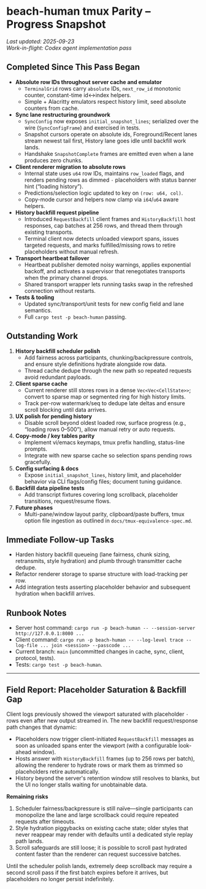 # beach-human tmux Parity – Progress Snapshot

_Last updated: 2025-09-23_  
_Work-in-flight: Codex agent implementation pass_

## Completed Since This Pass Began
- **Absolute row IDs throughout server cache and emulator**
  - `TerminalGrid` rows carry `absolute` IDs, `next_row_id` monotonic counter, constant-time id↔index helpers.
  - Simple + Alacritty emulators respect history limit, seed absolute counters from cache.
- **Sync lane restructuring groundwork**
  - `SyncConfig` now exposes `initial_snapshot_lines`; serialized over the wire (`SyncConfigFrame`) and exercised in tests.
  - Snapshot cursors operate on absolute ids, Foreground/Recent lanes stream newest tail first, History lane goes idle until backfill work lands.
  - Handshake `SnapshotComplete` frames are emitted even when a lane produces zero chunks.
- **Client renderer migration to absolute rows**
  - Internal state uses `u64` row IDs, maintains `row_loaded` flags, and renders pending rows as dimmed `·` placeholders with status banner hint (“loading history”).
  - Predictions/selection logic updated to key on `(row: u64, col)`.
  - Copy-mode cursor and helpers now clamp via `i64`/`u64` aware helpers.
- **History backfill request pipeline**
  - Introduced `RequestBackfill` client frames and `HistoryBackfill` host responses, cap batches at 256 rows, and thread them through existing transports.
  - Terminal client now detects unloaded viewport spans, issues targeted requests, and marks fulfilled/missing rows to retire placeholders without manual refresh.
- **Transport heartbeat failover**
  - Heartbeat publisher demoted noisy warnings, applies exponential backoff, and activates a supervisor that renegotiates transports when the primary channel drops.
  - Shared transport wrapper lets running tasks swap in the refreshed connection without restarts.
- **Tests & tooling**
  - Updated sync/transport/unit tests for new config field and lane semantics.
  - Full `cargo test -p beach-human` passing.

## Outstanding Work
1. **History backfill scheduler polish**
   - Add fairness across participants, chunking/backpressure controls, and ensure style definitions hydrate alongside row data.
   - Thread cache dedupe through the new path so repeated requests avoid redundant payloads.
2. **Client sparse cache**
   - Current renderer still stores rows in a dense `Vec<Vec<CellState>>`; convert to sparse map or segmented ring for high history limits.
   - Track per-row watermark/seq to dedupe late deltas and ensure scroll blocking until data arrives.
3. **UX polish for pending history**
   - Disable scroll beyond oldest loaded row, surface progress (e.g., “loading rows 0–500”), allow manual retry or auto requests.
4. **Copy-mode / key tables parity**
   - Implement vi/emacs keymaps, tmux prefix handling, status-line prompts.
   - Integrate with new sparse cache so selection spans pending rows gracefully.
5. **Config surfacing & docs**
   - Expose `initial_snapshot_lines`, history limit, and placeholder behavior via CLI flags/config files; document tuning guidance.
6. **Backfill data pipeline tests**
   - Add transcript fixtures covering long scrollback, placeholder transitions, request/resume flows.
7. **Future phases**
   - Multi-pane/window layout parity, clipboard/paste buffers, tmux option file ingestion as outlined in `docs/tmux-equivalence-spec.md`.

## Immediate Follow-up Tasks
- Harden history backfill queueing (lane fairness, chunk sizing, retransmits, style hydration) and plumb through transmitter cache dedupe.
- Refactor renderer storage to sparse structure with load-tracking per row.
- Add integration tests asserting placeholder behavior and subsequent hydration when backfill arrives.

## Runbook Notes
- Server host command: `cargo run -p beach-human -- --session-server http://127.0.0.1:8080 ...`
- Client command: `cargo run -p beach-human -- --log-level trace --log-file ... join <session> --passcode ...`
- Current branch: `main` (uncommitted changes in cache, sync, client, protocol, tests).
- Tests: `cargo test -p beach-human`.

---

## Field Report: Placeholder Saturation & Backfill Gap
Client logs previously showed the viewport saturated with placeholder `·` rows even after new output streamed in. The new backfill request/response path changes that dynamic:
- Placeholders now trigger client-initiated `RequestBackfill` messages as soon as unloaded spans enter the viewport (with a configurable look-ahead window).
- Hosts answer with `HistoryBackfill` frames (up to 256 rows per batch), allowing the renderer to hydrate rows or mark them as trimmed so placeholders retire automatically.
- History beyond the server's retention window still resolves to blanks, but the UI no longer stalls waiting for unobtainable data.

**Remaining risks**
1. Scheduler fairness/backpressure is still naïve—single participants can monopolize the lane and large scrollback could require repeated requests after timeouts.
2. Style hydration piggybacks on existing cache state; older styles that never reappear may render with defaults until a dedicated style replay path lands.
3. Scroll safeguards are still loose; it is possible to scroll past hydrated content faster than the renderer can request successive batches.

Until the scheduler polish lands, extremely deep scrollback may require a second scroll pass if the first batch expires before it arrives, but placeholders no longer persist indefinitely.
